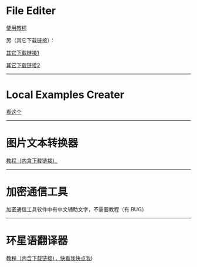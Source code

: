 # File Editer
[使用教程](https://blog.csdn.net/Y3808080/article/details/141998377)

另（其它下载链接）：

[其它下载链接1](https://download.csdn.net/download/Y3808080/89714739)

[其它下载链接2](https://www.123pan.com/s/yw4YTd-YJ5Pv)

---

# Local Examples Creater
[看这个](https://name317.github.io/crunweb/?mode=pre&to=bigsmall,bigsmall,bigsmall,smallinfo,smallinfo,smallinfo,smallinfo,buttonjump,buttonjump,buttonjump,&cbj=%E4%B8%8B%E8%BD%BD%E9%93%BE%E6%8E%A51,https://github.com/YXY317Coder/MyProjects/tree/main/Local%20Examples%20Creater,%E4%B8%8B%E8%BD%BD%E9%93%BE%E6%8E%A52,https://www.123pan.com/s/yw4YTd-gJ5Pv,%E4%B8%8B%E8%BD%BD%E9%93%BE%E6%8E%A53,https://download.csdn.net/download/Y3808080/89666888,&cbs=%E6%96%87%E4%BB%B6%E5%90%8D%EF%BC%9ALocal%20Examples%20Creater%20V1.1.4,%E6%9C%AC%E6%96%87%E4%BB%B6%E7%94%B1%20Turbowarp%20%E5%88%B6%E4%BD%9C%EF%BC%8C%E4%BD%BF%E7%94%A8%E8%BD%AC%E6%8D%A2%E5%99%A8%E8%BD%AC%E6%8D%A2%E6%88%90%20HTML%E3%80%82,%E5%A6%82%E4%BD%95%E4%BD%BF%E7%94%A8%EF%BC%9F,%E8%87%AA%E5%B7%B1%E5%88%B0%E6%96%87%E4%BB%B6%E9%87%8C%E7%9C%8B%EF%BC%8C%E6%9C%89%E6%96%87%E5%AD%97%EF%BC%8C%E7%9C%8B%E4%B8%8D%E6%87%82%E7%A7%81%E4%BF%A1%E4%BD%9C%E8%80%85%E3%80%82,%E8%83%BD%E5%B9%B2%E4%BB%80%E4%B9%88%EF%BC%9F,%E6%9C%AC%E6%96%87%E4%BB%B6%E6%98%AF%E6%83%B3%E8%AE%A9%E5%9C%A8%E6%B4%9B%E8%B0%B7%E5%8F%8A%E5%85%B6%E5%AE%83%E7%BD%91%E7%AB%99%E9%80%A0%E9%A2%98%E7%9A%84%E4%BA%BA%E9%80%A0%E6%95%B0%E6%8D%AE%EF%BC%88%E9%80%A0%E9%A2%98%E7%9B%AE%EF%BC%89%E5%BF%AB%E4%B8%80%E4%BA%9B%EF%BC%8C%E8%99%BD%E7%84%B6%E6%B2%A1%E6%9C%89%E6%8F%90%E4%BE%9B%E4%B8%80%E9%94%AE%E9%80%A0%E6%95%B0%E6%8D%AE%E7%9A%84%E5%8A%9F%E8%83%BD%EF%BC%8C%E4%BD%86%E4%B9%9F%E6%9C%89%E5%9B%9B%E4%B8%AA%E5%8A%9F%E8%83%BD%E5%8F%AF%E4%BB%A5%E6%BB%A1%E8%B6%B3%E5%A4%A7%E5%AE%B6%E7%9A%84%E5%A4%A7%E9%83%A8%E5%88%86%E9%9C%80%E6%B1%82%EF%BC%9A,&csi=%E2%80%9C%E6%89%8B%E5%8A%A8%E9%80%A0%E6%95%B0%E6%8D%AE%E2%80%9D,%E6%89%8B%E5%8A%A8%E9%80%A0%E6%95%B0%E6%8D%AE,%E2%80%9C%E7%B2%98%E8%B4%B4%E9%80%A0%E6%95%B0%E6%8D%AE%E2%80%9D,%EF%BC%88%E7%B2%98%E8%B4%B4%E6%95%B0%E6%8D%AE%EF%BC%89,%E2%80%9C%E9%9A%8F%E6%9C%BA%E5%AD%97%E7%AC%A6%E4%B8%B2%E2%80%9D,%E9%9A%8F%E6%9C%BA%E5%AD%97%E7%AC%A6%E4%B8%B2,%E2%80%9C%E5%A4%84%E7%90%86%E5%AD%97%E7%AC%A6%E4%B8%B2%E2%80%9D,%E5%A4%84%E7%90%86%E5%AD%97%E7%AC%A6%E4%B8%B2,&nvw=mid,mid,mid,mid,mid,mid,mid,mid,mid,mid,)

---

# 图片文本转换器
[教程（内含下载链接）](https://blog.csdn.net/Y3808080/article/details/141498363)

---

# 加密通信工具
加密通信工具软件中有中文辅助文字，不需要教程（有 BUG）

---

# 环星语翻译器
[教程（内含下载链接），快看我快点我](https://name317.github.io/crunweb/?mode=pre&to=bigsmall,bigsmall,smallinfo,smallinfo,smallinfo,smallinfo,smallinfo,smallinfo,buttonjump,buttonjump,&cbj=123%E7%BD%91%E7%9B%98%E4%B8%8B%E8%BD%BD%E9%93%BE%E6%8E%A5,https://www.123pan.com/s/yw4YTd-2J5Pv,CSDN%E4%B8%8B%E8%BD%BD%E9%93%BE%E6%8E%A5,https://download.csdn.net/download/Y3808080/89666845,&cbs=%E7%8E%AF%E6%98%9F%E8%AF%AD%E7%BF%BB%E8%AF%91%E5%99%A8%20V1.3.0,%E7%94%B1Turbowarp%E8%BD%AC%E6%8D%A2%E6%88%90HTML%E7%89%88%E7%9A%84%EF%BC%8C%E7%9B%AE%E5%89%8D%E5%B7%B2%E7%BB%8F%E8%BF%AD%E4%BB%A32%E6%AC%A1%E4%BA%86%E3%80%82,%E4%BD%BF%E7%94%A8%E6%96%B9%E6%B3%95,%E6%80%8E%E4%B9%88%E5%8E%BB%E4%BD%BF%E7%94%A8%E5%AE%83,&csi=1.%20%E5%9C%A8%E7%AC%AC%E4%B8%80%E4%B8%AA%E7%A9%BA%E9%87%8C%E8%BE%93%E5%85%A5%E2%80%9C%E8%AF%91%E2%80%9D,%E8%AF%91%E2%80%9D%E7%9A%84%E6%A0%BC%E5%BC%8F%EF%BC%9A%E2%80%9C%E8%AF%91%E2%80%9D%E7%9A%84%E7%AC%ACn%E4%B8%AA%E5%AD%97%E7%AC%A6%EF%BC%88n%E4%B8%BA%E5%8D%95%E6%95%B0%EF%BC%89%EF%BC%8C%E7%AC%ACn%20+%201%E4%B8%AA%E5%AD%97%E7%AC%A6%E6%98%AF%E5%AE%83%E7%9A%84%E8%AF%91%E6%96%87%EF%BC%8C%E4%B9%9F%E5%B0%B1%E6%98%AF%E8%AF%B4%EF%BC%8C%E7%AC%ACn%E4%B8%AA%E5%AD%97%E7%AC%A6%E5%B0%86%E4%BC%9A%E4%B8%8E%E7%AC%ACn+1%E4%B8%AA%E5%AD%97%E7%AC%A6%E5%81%9A%E6%9B%BF%E6%8D%A2%E3%80%82,%E8%AF%91%E2%80%9D%E7%9A%84%E6%A0%BC%E5%BC%8F%EF%BC%9A%E2%80%9C%E8%AF%91%E2%80%9D%E7%9A%84%E7%AC%ACn%E4%B8%AA%E5%AD%97%E7%AC%A6%EF%BC%88n%E4%B8%BA%E5%8D%95%E6%95%B0%EF%BC%89%EF%BC%8C%E7%AC%ACn%20+%201%E4%B8%AA%E5%AD%97%E7%AC%A6%E6%98%AF%E5%AE%83%E7%9A%84%E8%AF%91%E6%96%87%EF%BC%8C%E4%B9%9F%E5%B0%B1%E6%98%AF%E8%AF%B4%EF%BC%8C%E7%AC%ACn%E4%B8%AA%E5%AD%97%E7%AC%A6%E5%B0%86%E4%BC%9A%E4%B8%8E%E7%AC%ACn+1%E4%B8%AA%E5%AD%97%E7%AC%A6%E5%81%9A%E6%9B%BF%E6%8D%A2%E3%80%82,%E5%A6%82%E4%B8%8A%E7%9A%84%E6%B3%A8%E9%87%8A,2.%20%E5%9C%A8%E7%AC%AC%E4%BA%8C%E4%B8%AA%E7%A9%BA%E9%87%8C%E5%A1%AB%E5%85%A5%E4%BD%A0%E6%83%B3%E8%A6%81%E7%9A%84%E6%A8%A1%E5%BC%8F,%EF%BC%88%E5%A1%AB1%E4%B8%BA%20%E2%80%9C%E8%AF%91%E2%80%9D%E7%9A%84%E7%AC%ACn%E4%B8%AA%E5%AD%97%E7%AC%A6%EF%BC%88n%E4%B8%BA%E5%8D%95%E6%95%B0%EF%BC%89%E6%9B%BF%E6%8D%A2%E4%B8%BA%E7%AC%ACn%20+%201%E4%B8%AA%E5%AD%97%E7%AC%A6%EF%BC%89%20%EF%BC%88%E5%A1%AB2%E4%B8%BA%20%E2%80%9C%E8%AF%91%E2%80%9D%E7%9A%84%E7%AC%ACn%E4%B8%AA%E5%AD%97%E7%AC%A6%EF%BC%88n%E4%B8%BA%E5%8F%8C%E6%95%B0%EF%BC%89%E6%9B%BF%E6%8D%A2%E4%B8%BA%E7%AC%ACn%20-%201%E4%B8%AA%E5%AD%97%E7%AC%A6%EF%BC%89,3.%20%E5%9C%A8%E7%AC%AC%E4%B8%89%E4%B8%AA%E7%A9%BA%E9%87%8C%E5%A1%AB%E5%85%A5%E8%A6%81%E7%BF%BB%E8%AF%91%E7%9A%84%E5%86%85%E5%AE%B9%E3%80%82,%E8%AF%B7%E6%B3%A8%E6%84%8F%E7%9C%8B%E4%B8%8A%E9%9D%A2%E4%B8%A4%E6%AD%A5%E7%9A%84%E6%B3%A8%E9%87%8A%EF%BC%81,%E4%B8%89%E4%B8%AA%E7%A9%BA%E5%A1%AB%E5%AE%8C%E5%90%8E%E5%90%8E%E7%BB%93%E6%9E%9C%E5%B0%B1%E4%BC%9A%E5%87%BA%E6%9D%A5%E5%95%A6%EF%BC%81%20%E5%8F%8C%E5%87%BB%E5%88%97%E8%A1%A8%E7%AC%AC%E4%B8%80%E9%A1%B9%EF%BC%8C%E7%84%B6%E5%90%8E%20Ctrl+c%20%E5%A4%8D%E5%88%B6%E4%B8%8B%E6%9D%A5%EF%BC%8CCtrl+v%20%E5%A4%8D%E5%88%B6%E5%88%B0%E7%B2%98%E8%B4%B4%E7%9A%84%E5%9C%B0%E6%96%B9%E3%80%82,%E4%B8%89%E4%B8%AA%E7%A9%BA%E5%A1%AB%E5%AE%8C%E5%90%8E%E5%90%8E%E7%BB%93%E6%9E%9C%E5%B0%B1%E4%BC%9A%E5%87%BA%E6%9D%A5%E5%95%A6%EF%BC%81%20%E5%8F%8C%E5%87%BB%E5%88%97%E8%A1%A8%E7%AC%AC%E4%B8%80%E9%A1%B9%EF%BC%8C%E7%84%B6%E5%90%8E%20Ctrl+c%20%E5%A4%8D%E5%88%B6%E4%B8%8B%E6%9D%A5%EF%BC%8CCtrl+v%20%E5%A4%8D%E5%88%B6%E5%88%B0%E7%B2%98%E8%B4%B4%E7%9A%84%E5%9C%B0%E6%96%B9%E3%80%82,%E8%BF%99%E6%A0%B7%E4%BD%A0%E5%B0%B1%E5%8F%AF%E4%BB%A5%E4%B8%8E%E4%BD%A0%E7%9A%84%E5%A5%BD%E5%8F%8B%E5%8A%A0%E5%AF%86%E9%80%9A%E8%AF%9D%E5%95%A6%EF%BC%81,%EF%BC%88%E6%B3%A8%EF%BC%9A%E5%A6%82%E6%9E%9C%E7%AC%AC%E4%B8%80%E4%B8%AA%E7%A9%BA%E4%B8%8D%E5%A1%AB%EF%BC%8C%E9%82%A3%E4%B9%88%E7%AC%AC%E4%B8%89%E4%B8%AA%E7%A9%BA%E5%8F%AA%E8%83%BD%E5%A1%AB%E8%8B%B1%E6%96%87%E5%AD%97%E6%AF%8D%EF%BC%8C%E8%A6%81%E4%B8%8D%E7%84%B6%E7%BF%BB%E8%AF%91%E4%B8%8D%E4%BA%86%EF%BC%8C%E5%9B%A0%E4%B8%BA%E7%8E%AF%E6%98%9F%E8%AF%AD%E7%BF%BB%E8%AF%91%E5%99%A8%E8%87%AA%E5%B8%A6%E7%9A%84%E7%BF%BB%E8%AF%91%E8%A1%A8%E4%B8%AD%E5%8F%AA%E6%9C%89%E8%8B%B1%E6%96%87%E5%AD%97%E7%AC%A6%E7%9A%84%E8%BD%AC%E6%8D%A2%E5%86%85%E5%AE%B9%EF%BC%8C%E5%A6%82%E4%B8%8D%E6%83%B3%E8%87%AA%E5%B7%B1%E5%81%9A%E7%BF%BB%E8%AF%91%E8%A1%A8%EF%BC%8C%E5%BB%BA%E8%AE%AE%E5%B0%86%E9%80%9A%E8%AF%9D%E7%9A%84%E5%86%85%E5%AE%B9%E7%BF%BB%E8%AF%91%E6%88%90%E8%8B%B1%E8%AF%AD%E6%88%96%E5%85%B6%E5%AE%83%E5%8F%AA%E5%90%AB%E6%9C%89%E8%8B%B1%E6%96%87%E5%AD%97%E6%AF%8D%E7%9A%84%E5%86%85%E5%AE%B9%E6%94%BE%E5%88%B0%E9%87%8C%E9%9D%A2%E7%BF%BB%E8%AF%91%E3%80%82%EF%BC%89,&nvw=left,left,left,left,left,left,left,left,left,left,https://name317.github.io/crunweb/?mode=pre&to=bigsmall,bigsmall,smallinfo,smallinfo,smallinfo,smallinfo,smallinfo,smallinfo,buttonjump,buttonjump,&cbj=123%E7%BD%91%E7%9B%98%E4%B8%8B%E8%BD%BD%E9%93%BE%E6%8E%A5,https://www.123pan.com/s/yw4YTd-2J5Pv,CSDN%E4%B8%8B%E8%BD%BD%E9%93%BE%E6%8E%A5,https://download.csdn.net/download/Y3808080/89666845,&cbs=%E7%8E%AF%E6%98%9F%E8%AF%AD%E7%BF%BB%E8%AF%91%E5%99%A8%20V1.3.0,%E7%94%B1Turbowarp%E8%BD%AC%E6%8D%A2%E6%88%90HTML%E7%89%88%E7%9A%84%EF%BC%8C%E7%9B%AE%E5%89%8D%E5%B7%B2%E7%BB%8F%E8%BF%AD%E4%BB%A32%E6%AC%A1%E4%BA%86%E3%80%82,%E4%BD%BF%E7%94%A8%E6%96%B9%E6%B3%95,%E6%80%8E%E4%B9%88%E5%8E%BB%E4%BD%BF%E7%94%A8%E5%AE%83,&csi=1.%20%E5%9C%A8%E7%AC%AC%E4%B8%80%E4%B8%AA%E7%A9%BA%E9%87%8C%E8%BE%93%E5%85%A5%E2%80%9C%E8%AF%91%E2%80%9D,%E8%AF%91%E2%80%9D%E7%9A%84%E6%A0%BC%E5%BC%8F%EF%BC%9A%E2%80%9C%E8%AF%91%E2%80%9D%E7%9A%84%E7%AC%ACn%E4%B8%AA%E5%AD%97%E7%AC%A6%EF%BC%88n%E4%B8%BA%E5%8D%95%E6%95%B0%EF%BC%89%EF%BC%8C%E7%AC%ACn%20+%201%E4%B8%AA%E5%AD%97%E7%AC%A6%E6%98%AF%E5%AE%83%E7%9A%84%E8%AF%91%E6%96%87%EF%BC%8C%E4%B9%9F%E5%B0%B1%E6%98%AF%E8%AF%B4%EF%BC%8C%E7%AC%ACn%E4%B8%AA%E5%AD%97%E7%AC%A6%E5%B0%86%E4%BC%9A%E4%B8%8E%E7%AC%ACn+1%E4%B8%AA%E5%AD%97%E7%AC%A6%E5%81%9A%E6%9B%BF%E6%8D%A2%E3%80%82,%E8%AF%91%E2%80%9D%E7%9A%84%E6%A0%BC%E5%BC%8F%EF%BC%9A%E2%80%9C%E8%AF%91%E2%80%9D%E7%9A%84%E7%AC%ACn%E4%B8%AA%E5%AD%97%E7%AC%A6%EF%BC%88n%E4%B8%BA%E5%8D%95%E6%95%B0%EF%BC%89%EF%BC%8C%E7%AC%ACn%20+%201%E4%B8%AA%E5%AD%97%E7%AC%A6%E6%98%AF%E5%AE%83%E7%9A%84%E8%AF%91%E6%96%87%EF%BC%8C%E4%B9%9F%E5%B0%B1%E6%98%AF%E8%AF%B4%EF%BC%8C%E7%AC%ACn%E4%B8%AA%E5%AD%97%E7%AC%A6%E5%B0%86%E4%BC%9A%E4%B8%8E%E7%AC%ACn+1%E4%B8%AA%E5%AD%97%E7%AC%A6%E5%81%9A%E6%9B%BF%E6%8D%A2%E3%80%82,%E5%A6%82%E4%B8%8A%E7%9A%84%E6%B3%A8%E9%87%8A,2.%20%E5%9C%A8%E7%AC%AC%E4%BA%8C%E4%B8%AA%E7%A9%BA%E9%87%8C%E5%A1%AB%E5%85%A5%E4%BD%A0%E6%83%B3%E8%A6%81%E7%9A%84%E6%A8%A1%E5%BC%8F,%EF%BC%88%E5%A1%AB1%E4%B8%BA%20%E2%80%9C%E8%AF%91%E2%80%9D%E7%9A%84%E7%AC%ACn%E4%B8%AA%E5%AD%97%E7%AC%A6%EF%BC%88n%E4%B8%BA%E5%8D%95%E6%95%B0%EF%BC%89%E6%9B%BF%E6%8D%A2%E4%B8%BA%E7%AC%ACn%20+%201%E4%B8%AA%E5%AD%97%E7%AC%A6%EF%BC%89%20%EF%BC%88%E5%A1%AB2%E4%B8%BA%20%E2%80%9C%E8%AF%91%E2%80%9D%E7%9A%84%E7%AC%ACn%E4%B8%AA%E5%AD%97%E7%AC%A6%EF%BC%88n%E4%B8%BA%E5%8F%8C%E6%95%B0%EF%BC%89%E6%9B%BF%E6%8D%A2%E4%B8%BA%E7%AC%ACn%20-%201%E4%B8%AA%E5%AD%97%E7%AC%A6%EF%BC%89,3.%20%E5%9C%A8%E7%AC%AC%E4%B8%89%E4%B8%AA%E7%A9%BA%E9%87%8C%E5%A1%AB%E5%85%A5%E8%A6%81%E7%BF%BB%E8%AF%91%E7%9A%84%E5%86%85%E5%AE%B9%E3%80%82,%E8%AF%B7%E6%B3%A8%E6%84%8F%E7%9C%8B%E4%B8%8A%E9%9D%A2%E4%B8%A4%E6%AD%A5%E7%9A%84%E6%B3%A8%E9%87%8A%EF%BC%81,%E4%B8%89%E4%B8%AA%E7%A9%BA%E5%A1%AB%E5%AE%8C%E5%90%8E%E5%90%8E%E7%BB%93%E6%9E%9C%E5%B0%B1%E4%BC%9A%E5%87%BA%E6%9D%A5%E5%95%A6%EF%BC%81%20%E5%8F%8C%E5%87%BB%E5%88%97%E8%A1%A8%E7%AC%AC%E4%B8%80%E9%A1%B9%EF%BC%8C%E7%84%B6%E5%90%8E%20Ctrl+c%20%E5%A4%8D%E5%88%B6%E4%B8%8B%E6%9D%A5%EF%BC%8CCtrl+v%20%E5%A4%8D%E5%88%B6%E5%88%B0%E7%B2%98%E8%B4%B4%E7%9A%84%E5%9C%B0%E6%96%B9%E3%80%82,%E4%B8%89%E4%B8%AA%E7%A9%BA%E5%A1%AB%E5%AE%8C%E5%90%8E%E5%90%8E%E7%BB%93%E6%9E%9C%E5%B0%B1%E4%BC%9A%E5%87%BA%E6%9D%A5%E5%95%A6%EF%BC%81%20%E5%8F%8C%E5%87%BB%E5%88%97%E8%A1%A8%E7%AC%AC%E4%B8%80%E9%A1%B9%EF%BC%8C%E7%84%B6%E5%90%8E%20Ctrl+c%20%E5%A4%8D%E5%88%B6%E4%B8%8B%E6%9D%A5%EF%BC%8CCtrl+v%20%E5%A4%8D%E5%88%B6%E5%88%B0%E7%B2%98%E8%B4%B4%E7%9A%84%E5%9C%B0%E6%96%B9%E3%80%82,%E8%BF%99%E6%A0%B7%E4%BD%A0%E5%B0%B1%E5%8F%AF%E4%BB%A5%E4%B8%8E%E4%BD%A0%E7%9A%84%E5%A5%BD%E5%8F%8B%E5%8A%A0%E5%AF%86%E9%80%9A%E8%AF%9D%E5%95%A6%EF%BC%81,%EF%BC%88%E6%B3%A8%EF%BC%9A%E5%A6%82%E6%9E%9C%E7%AC%AC%E4%B8%80%E4%B8%AA%E7%A9%BA%E4%B8%8D%E5%A1%AB%EF%BC%8C%E9%82%A3%E4%B9%88%E7%AC%AC%E4%B8%89%E4%B8%AA%E7%A9%BA%E5%8F%AA%E8%83%BD%E5%A1%AB%E8%8B%B1%E6%96%87%E5%AD%97%E6%AF%8D%EF%BC%8C%E8%A6%81%E4%B8%8D%E7%84%B6%E7%BF%BB%E8%AF%91%E4%B8%8D%E4%BA%86%EF%BC%8C%E5%9B%A0%E4%B8%BA%E7%8E%AF%E6%98%9F%E8%AF%AD%E7%BF%BB%E8%AF%91%E5%99%A8%E8%87%AA%E5%B8%A6%E7%9A%84%E7%BF%BB%E8%AF%91%E8%A1%A8%E4%B8%AD%E5%8F%AA%E6%9C%89%E8%8B%B1%E6%96%87%E5%AD%97%E7%AC%A6%E7%9A%84%E8%BD%AC%E6%8D%A2%E5%86%85%E5%AE%B9%EF%BC%8C%E5%A6%82%E4%B8%8D%E6%83%B3%E8%87%AA%E5%B7%B1%E5%81%9A%E7%BF%BB%E8%AF%91%E8%A1%A8%EF%BC%8C%E5%BB%BA%E8%AE%AE%E5%B0%86%E9%80%9A%E8%AF%9D%E7%9A%84%E5%86%85%E5%AE%B9%E7%BF%BB%E8%AF%91%E6%88%90%E8%8B%B1%E8%AF%AD%E6%88%96%E5%85%B6%E5%AE%83%E5%8F%AA%E5%90%AB%E6%9C%89%E8%8B%B1%E6%96%87%E5%AD%97%E6%AF%8D%E7%9A%84%E5%86%85%E5%AE%B9%E6%94%BE%E5%88%B0%E9%87%8C%E9%9D%A2%E7%BF%BB%E8%AF%91%E3%80%82%EF%BC%89,&nvw=left,left,left,left,left,left,left,left,left,left,))
